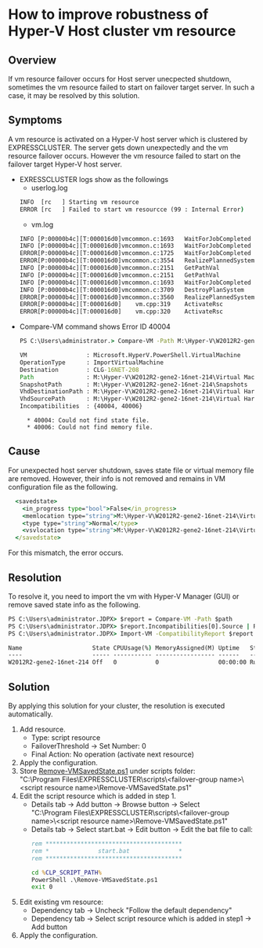 # How to improve robustness of Hyper-V Host cluster vm resource
## Overview
If vm resource failover occurs for Host server unecpected shutdown, sometimes the vm resource failed to start on failover target server.
In such a case, it may be resolved by this solution.

## Symptoms
A vm resource is activated on a Hyper-V host server which is clustered by EXPRESSCLUSTER.
The server gets down unexpectedly and the vm resource failover occurs.
However the vm resource failed to start on the failover target Hyper-V host server.

- EXRESSCLUSTER logs show as the followings
	- userlog.log  
	```bat
	INFO  [rc   ] Starting vm resource
	ERROR [rc   ] Failed to start vm resourcce (99 : Internal Error)
	```
	- vm.log  
	```bat  
	INFO [P:00000b4c][T:000016d0]vmcommon.c:1693   WaitForJobCompleted       -In progress... 0% completed.
	INFO [P:00000b4c][T:000016d0]vmcommon.c:1693   WaitForJobCompleted       -In progress... 0% completed.
	ERROR[P:00000b4c][T:000016d0]vmcommon.c:1725   WaitForJobCompleted       -Job failed.(解決できない構成ファイルのエラーのため、'<Virtual Machine name>' は認識できませんでした。(Virtual Machine ID C520D71E-AE84-40D6-A2B5-B1F697821703))(ErrorCode:32768)
	ERROR[P:00000b4c][T:000016d0]vmcommon.c:3554   RealizePlannedSystem      -WaitForJobCompleted failed.
	INFO [P:00000b4c][T:000016d0]vmcommon.c:2151   GetPathVal                -vtPathVal:\\CLG-16NET-209\root\virtualization\v2:Msvm_VirtualSystemManagementService.CreationClassName="Msvm_VirtualSystemManagementService",Name="vmms",SystemCreationClassName="Msvm_ComputerSystem",SystemName="CLG-16NET-209"
	INFO [P:00000b4c][T:000016d0]vmcommon.c:2151   GetPathVal                -vtPathVal:\\CLG-16NET-209\root\virtualization\v2:Msvm_PlannedComputerSystem.CreationClassName="Msvm_PlannedComputerSystem",Name="C520D71E-AE84-40D6-A2B5-B1F697821703"
	INFO [P:00000b4c][T:000016d0]vmcommon.c:1693   WaitForJobCompleted       -In progress... 100% completed.
	INFO [P:00000b4c][T:000016d0]vmcommon.c:3709   DestroyPlanSystem         -DestroyPlanSystem success.
	ERROR[P:00000b4c][T:000016d0]vmcommon.c:3560   RealizePlannedSystem      -DestroyPlanSystem success.
	ERROR[P:00000b4c][T:000016d0]    vm.cpp:319    ActivateRsc               -activate vm failed!(99)
	ERROR[P:00000b4c][T:000016d0]    vm.cpp:320    ActivateRsc               -msg:Internal Error
	```
- Compare-VM command shows Error ID 40004  
	```bat
	PS C:\Users\administrator.> Compare-VM -Path M:\Hyper-V\W2012R2-gene2-16net-214\Virtual Machines\C520D71E-AE84-40D6-A2B5-B1F697821703.XML

	VM                 : Microsoft.HyperV.PowerShell.VirtualMachine
	OperationType      : ImportVirtualMachine
	Destination        : CLG-16NET-208
	Path               : M:\Hyper-V\W2012R2-gene2-16net-214\Virtual Machines\C520D71E-AE84-40D6-A2B5-B1F697821703.XML
	SnapshotPath       : M:\Hyper-V\W2012R2-gene2-16net-214\Snapshots
	VhdDestinationPath : M:\Hyper-V\W2012R2-gene2-16net-214\Virtual Hard Disks
	VhdSourcePath      : M:\Hyper-V\W2012R2-gene2-16net-214\Virtual Hard Disks
	Incompatibilities  : {40004, 40006}
	```  
		* 40004: Could not find state file.  
		* 40006: Could not find memory file.

## Cause
For unexpected host server shutdown, saves state file or virtual memory file are removed.
However, their info is not removed and remains in VM configuration file as the following.
```bat
  <savedstate>
    <in_progress type="bool">False</in_progress>
    <memlocation type="string">M:\Hyper-V\W2012R2-gene2-16net-214\Virtual Machines\C520D71E-AE84-40D6-A2B5-B1F697821703\C520D71E-AE84-40D6-A2B5-B1F697821703.bin</memlocation>
    <type type="string">Normal</type>
    <vsvlocation type="string">M:\Hyper-V\W2012R2-gene2-16net-214\Virtual Machines\C520D71E-AE84-40D6-A2B5-B1F697821703\C520D71E-AE84-40D6-A2B5-B1F697821703.vsv</vsvlocation>
  </savedstate>
```
For this mismatch, the error occurs.

## Resolution
To resolve it, you need to import the vm with Hyper-V Manager (GUI) or remove saved state info as the following.
```bat
PS C:\Users\administrator.JDPX> $report = Compare-VM -Path $path
PS C:\Users\administrator.JDPX> $report.Incompatibilities[0].Source | Remove-VMSavedState
PS C:\Users\administrator.JDPX> Import-VM -CompatibilityReport $report

Name                    State CPUUsage(%) MemoryAssigned(M) Uptime   Status
----                    ----- ----------- ----------------- ------   ------
W2012R2-gene2-16net-214 Off   0           0                 00:00:00 Running
```

## Solution
By applying this solution for your cluster, the resolution is executed automatically.

1. Add resource.
	- Type: script resource
	- FailoverThreshold -> Set Number: 0
	- Final Action: No operation (activate next resource)
1. Apply the configuration.
1. Store [Remove-VMSavedState.ps1](https://github.com/EXPRESSCLUSTER/Hyper-V/blob/master/vmResourceRobustness/scripts/Remove_VMSavesState.ps1) under scripts folder:  
   "C:\Program Files\EXPRESSCLUSTER\scripts\\\<failover-group name>\\\<script resource name>\Remove-VMSavedState.ps1"
1. Edit the script resource which is added in step 1.
	- Details tab -> Add button -> Browse button -> Select  
	  "C:\Program Files\EXPRESSCLUSTER\scripts\\\<failover-group name\>\\\<script resource name>\Remove-VMSavedState.ps1"
	- Details tab -> Select start.bat -> Edit button -> Edit the bat file to call:
	  ```bat
	  rem ***************************************
	  rem *              start.bat              *
	  rem ***************************************
	  
	  cd %CLP_SCRIPT_PATH%
	  PowerShell .\Remove-VMSavedState.ps1
	  exit 0
	  ```
1. Edit existing vm resource:
	- Dependency tab -> Uncheck "Follow the default dependency"
	- Dependency tab -> Select script resource which is added in step1 -> Add button
1. Apply the configuration.

